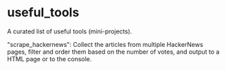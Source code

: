 # useful_tools
A curated list of useful tools (mini-projects).

"scrape_hackernews": Collect the articles from multiple HackerNews pages, filter and order them based on the number of votes, and output to a HTML page or to the console.
